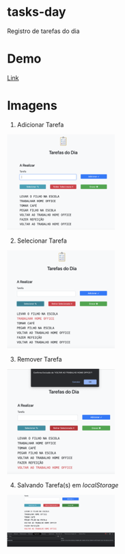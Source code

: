 # tasks-day
 Registro de tarefas do dia

# Demo

<a href="https://natanoliveira.github.io/tasks-day/" target="_blank">Link</a>

# Imagens

1. Adicionar Tarefa
<a href="https://raw.githubusercontent.com/natanoliveira/tasks-day/main/task-add.png" target="_blank">
<img width="50%" src="https://raw.githubusercontent.com/natanoliveira/tasks-day/main/task-add.png"/>
</a>

2. Selecionar Tarefa
<a href="https://raw.githubusercontent.com/natanoliveira/tasks-day/main/task-select.png" target="_blank">
<img width="50%" src="https://raw.githubusercontent.com/natanoliveira/tasks-day/main/task-select.png"/>
</a>

3. Remover Tarefa
<a href="https://raw.githubusercontent.com/natanoliveira/tasks-day/main/task-remove.png" target="_blank">
<img width="50%" src="https://raw.githubusercontent.com/natanoliveira/tasks-day/main/task-remove.png"/>
</a>

4. Salvando Tarefa(s) em *localStorage*
<a href="https://raw.githubusercontent.com/natanoliveira/tasks-day/main/task-save.png" target="_blank">
<img width="50%" src="https://raw.githubusercontent.com/natanoliveira/tasks-day/main/task-save.png"/>
</a>